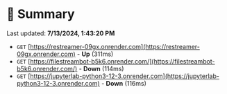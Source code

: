 # 📖 Summary
Last updated: **7/13/2024, 1:43:20 PM**

- `GET` [https://restreamer-09gx.onrender.com](https://restreamer-09gx.onrender.com) - **Up** (311ms)
- `GET` [https://filestreambot-b5k6.onrender.com/](https://filestreambot-b5k6.onrender.com/) - **Down** (114ms)
- `GET` [https://jupyterlab-python3-12-3.onrender.com](https://jupyterlab-python3-12-3.onrender.com) - **Down** (116ms)
